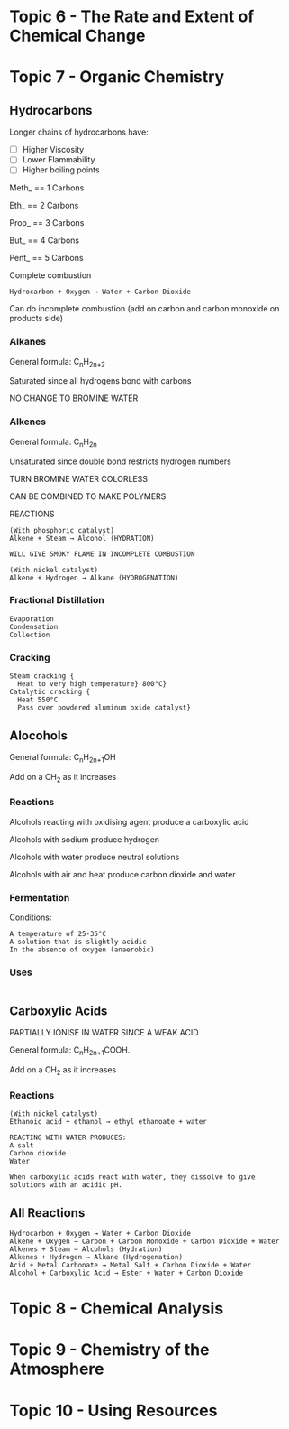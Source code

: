 # Topic 6 - The Rate and Extent of Chemical Change
# Topic 7 - Organic Chemistry

## Hydrocarbons

Longer chains of hydrocarbons have:
- [ ] Higher Viscosity
- [ ] Lower Flammability
- [ ] Higher boiling points

Meth_ == 1 Carbons

Eth_ == 2 Carbons

Prop_ == 3 Carbons

But_ == 4 Carbons

Pent_ == 5 Carbons

Complete combustion
```
Hydrocarbon + Oxygen → Water + Carbon Dioxide
```

Can do incomplete combustion (add on carbon and carbon monoxide on products side)

### Alkanes

General formula: C<sub>n</sub>H<sub>2n+2</sub>

Saturated since all hydrogens bond with carbons

NO CHANGE TO BROMINE WATER

### Alkenes

General formula: C<sub>n</sub>H<sub>2n</sub>

Unsaturated since double bond restricts hydrogen numbers

TURN BROMINE WATER COLORLESS

CAN BE COMBINED TO MAKE POLYMERS

REACTIONS
```
(With phosphoric catalyst)
Alkene + Steam → Alcohol (HYDRATION)

WILL GIVE SMOKY FLAME IN INCOMPLETE COMBUSTION

(With nickel catalyst)
Alkene + Hydrogen → Alkane (HYDROGENATION)
```

### Fractional Distillation
```
Evaporation
Condensation
Collection
```

### Cracking
```
Steam cracking {
  Heat to very high temperature} 800°C}
Catalytic cracking {
  Heat 550°C
  Pass over powdered aluminum oxide catalyst}
```

## Alocohols

General formula: C<sub>n</sub>H<sub>2n+1</sub>OH

Add on a CH<sub>2</sub> as it increases

### Reactions

Alcohols reacting with oxidising agent produce a carboxylic acid

Alcohols with sodium produce hydrogen

Alcohols with water produce neutral solutions

Alcohols with air and heat produce carbon dioxide and water

### Fermentation
Conditions:
```
A temperature of 25-35°C
A solution that is slightly acidic
In the absence of oxygen (anaerobic)
```

### Uses
```

```

## Carboxylic Acids

PARTIALLY IONISE IN WATER SINCE A WEAK ACID

General formula: C<sub>n</sub>H<sub>2n+1</sub>COOH.

Add on a CH<sub>2</sub> as it increases

### Reactions
```
(With nickel catalyst)
Ethanoic acid + ethanol → ethyl ethanoate + water

REACTING WITH WATER PRODUCES:
A salt
Carbon dioxide
Water

When carboxylic acids react with water, they dissolve to give solutions with an acidic pH.
```

## All Reactions
```
Hydrocarbon + Oxygen → Water + Carbon Dioxide
Alkene + Oxygen → Carbon + Carbon Monoxide + Carbon Dioxide + Water
Alkenes + Steam → Alcohols (Hydration)
Alkenes + Hydrogen → Alkane (Hydrogenation)
Acid + Metal Carbonate → Metal Salt + Carbon Dioxide + Water
Alcohol + Carboxylic Acid → Ester + Water + Carbon Dioxide

```

# Topic 8 - Chemical Analysis
# Topic 9 - Chemistry of the Atmosphere
# Topic 10 - Using Resources
